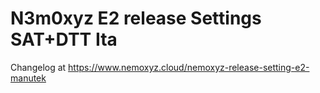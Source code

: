 # N3m0xyz E2 release Settings SAT+DTT Ita
Changelog at  https://www.nemoxyz.cloud/nemoxyz-release-setting-e2-manutek
